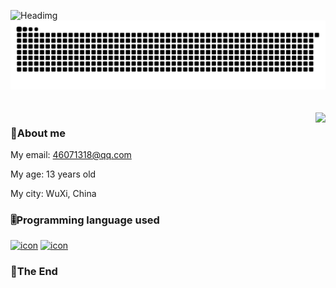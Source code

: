 ![Headimg](https://github.com/Fgaoxing/Fgaoxing/assets/92655031/1cba8644-c53c-44b7-a7f1-7bd72cfd0e16)
<picture>
  <source media="(prefers-color-scheme: dark)" srcset="https://github.com/kkgg0521/kkgg0521/blob/main/github-snake-dark.svg">
  <source media="(prefers-color-scheme: light)" srcset="https://github.com/kkgg0521/kkgg0521/blob/main/github-snake.svg">
  <img src="https://github.com/kkgg0521/kkgg0521/blob/main/github-snake.svg">
</picture>
<a href="#">
  <br/><br/><br/>
  <img align="right" src="https://github-readme-stats.yt-blog.top/api?username=Fgaoxing&show_icons=true&show=reviews,discussions_started,discussions_answered,prs_merged,prs_merged_percentage&include_all_commits=true&rank_icon=percentile" />
</a>

### 👦About me

My email: 46071318@qq.com

My age: 13 years old

My city: WuXi, China

### 🎚️Programming language used
[![icon](https://img.shields.io/badge/-Python-3e74a2?style=flat-square&logo=Python&logoColor=fff)](https://www.python.org/) [![icon](https://img.shields.io/badge/-Go-00add8?style=flat-square&logo=Go&logoColor=fff)](https://go.dev/)


### 👦The End





